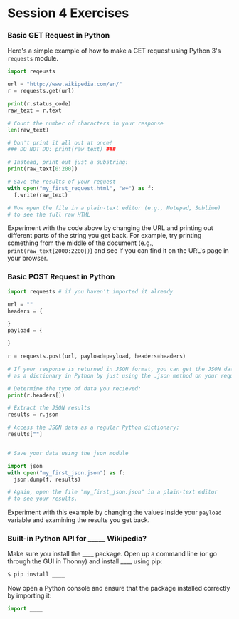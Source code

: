 # Session 4 Exercises

### Basic GET Request in Python

Here's a simple example of how to make a GET request using Python 3's `requests` module.

```python
import reqeusts

url = "http://www.wikipedia.com/en/"
r = requests.get(url)

print(r.status_code)
raw_text = r.text

# Count the number of characters in your response
len(raw_text)

# Don't print it all out at once!
### DO NOT DO: print(raw_text) ###

# Instead, print out just a substring:
print(raw_text[0:200])

# Save the results of your request
with open("my_first_request.html", "w+") as f:
  f.write(raw_text)

# Now open the file in a plain-text editor (e.g., Notepad, Sublime)
# to see the full raw HTML

```

Experiment with the code above by changing the URL and printing out different parts of the string you get back. For example, try printing something from the middle of the document (e.g., `print(raw_text[2000:2200])`) and see if you can find it on the URL's page in your browser.

### Basic POST Request in Python

```python
import requests # if you haven't imported it already

url = ""
headers = {

}
payload = {

}

r = requests.post(url, payload=payload, headers=headers)

# If your response is returned in JSON format, you can get the JSON data
# as a dictionary in Python by just using the .json method on your request object

# Determine the type of data you recieved:
print(r.headers[])

# Extract the JSON results
results = r.json

# Access the JSON data as a regular Python dictionary:
results[""]


# Save your data using the json module

import json
with open("my_first_json.json") as f:
  json.dump(f, results)

# Again, open the file "my_first_json.json" in a plain-text editor
# to see your results.

```

Experiment with this example by changing the values inside your `payload` variable and examining the results you get back.


### Built-in Python API for _____ Wikipedia?

Make sure you install the ____ package. Open up a command line (or go through the GUI in Thonny) and install ____ using pip:

```bash
$ pip install ____
```

Now open a Python console and ensure that the package installed correctly by importing it:

```python
import ____



```



